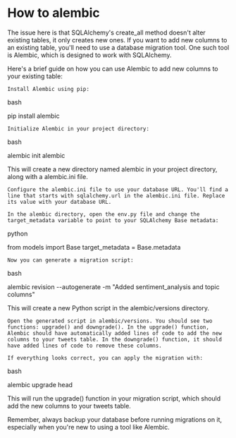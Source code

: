 # How to alembic

The issue here is that SQLAlchemy's create_all method doesn't alter existing tables, it only creates new ones. If you want to add new columns to an existing table, you'll need to use a database migration tool. One such tool is Alembic, which is designed to work with SQLAlchemy.

Here's a brief guide on how you can use Alembic to add new columns to your existing table:

    Install Alembic using pip:

bash

pip install alembic

    Initialize Alembic in your project directory:

bash

alembic init alembic

This will create a new directory named alembic in your project directory, along with a alembic.ini file.

    Configure the alembic.ini file to use your database URL. You'll find a line that starts with sqlalchemy.url in the alembic.ini file. Replace its value with your database URL.

    In the alembic directory, open the env.py file and change the target_metadata variable to point to your SQLAlchemy Base metadata:

python

from models import Base
target_metadata = Base.metadata

    Now you can generate a migration script:

bash

alembic revision --autogenerate -m "Added sentiment_analysis and topic columns"

This will create a new Python script in the alembic/versions directory.

    Open the generated script in alembic/versions. You should see two functions: upgrade() and downgrade(). In the upgrade() function, Alembic should have automatically added lines of code to add the new columns to your tweets table. In the downgrade() function, it should have added lines of code to remove these columns.

    If everything looks correct, you can apply the migration with:

bash

alembic upgrade head

This will run the upgrade() function in your migration script, which should add the new columns to your tweets table.

Remember, always backup your database before running migrations on it, especially when you're new to using a tool like Alembic.